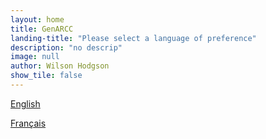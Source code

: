 ```yaml
---
layout: home 
title: GenARCC
landing-title: "Please select a language of preference"
description: "no descrip"
image: null
author: Wilson Hodgson
show_tile: false
---
```


[English](en/)

[Français](fr/)
